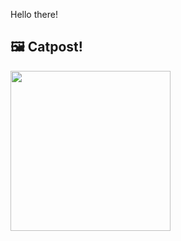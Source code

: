 Hello there!



## 🖼️ Catpost!

<sub>
    <img src="https://cdn2.thecatapi.com/images/c2o.gif" height="256">
</sub>

